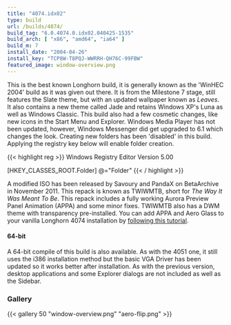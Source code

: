 ```yaml
---
title: "4074.idx02"
type: build
url: /builds/4074/
build_tag: "6.0.4074.0.idx02.040425-1535"
build_arch: [ "x86", "amd64", "ia64" ]
build_m: 7
install_date: "2004-04-26"
install_key: "TCP8W-T8PQJ-WWRRH-QH76C-99FBW"
featured_image: window-overview.png
---
```


This is the best known Longhorn build, it is generally known as the 'WinHEC 2004' build as it was given out there. It is from the Milestone 7 stage, still features the Slate theme, but with an updated wallpaper known as _Leaves_. It also contains a new theme called Jade and retains Windows XP's Luna as well as Windows Classic. This build also had a few cosmetic changes, like new icons in the Start Menu and Explorer. Windows Media Player has not been updated, however, Windows Messenger did get upgraded to 6.1 which changes the look. Creating new folders has been 'disabled' in this build. Applying the registry key below will enable folder creation.

{{< highlight reg >}}
Windows Registry Editor Version 5.00

[HKEY_CLASSES_ROOT\.Folder]
@="Folder"
{{< / highlight >}}

A modified ISO has been released by Savoury and PandaX on BetaArchive in November 2011. This repack is known as TWIWMTB, short for _The Way It Was Meant To Be_. This repack includes a fully working Aurora Preview Panel Animation (APPA) and some minor fixes. TWIWMTB also has a DWM theme with transparency pre-installed. You can add APPA and Aero Glass to your vanilla Longhorn 4074 installation by [following this tutorial](/aurora-aero/).

#### 64-bit
A 64-bit compile of this build is also available. As with the 4051 one, it still uses the i386 installation method but the basic VGA Driver has been updated so it works better after installation. As with the previous version, desktop applications and some Explorer dialogs are not included as well as the Sidebar.

### Gallery

{{< gallery 50 "window-overview.png" "aero-flip.png" >}}